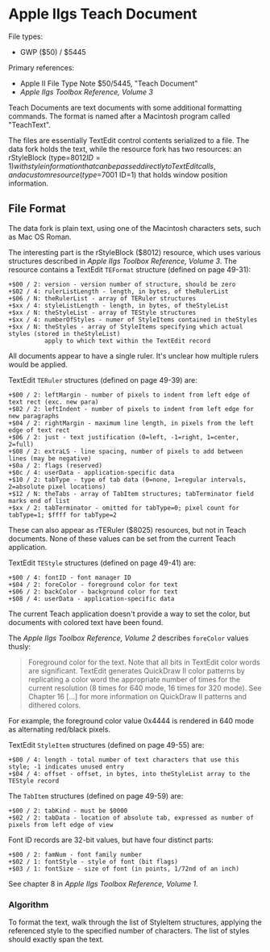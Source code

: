 # Apple IIgs Teach Document #

File types:
 - GWP ($50) / $5445

Primary references:
 - Apple II File Type Note $50/5445, "Teach Document"
 - _Apple IIgs Toolbox Reference, Volume 3_

Teach Documents are text documents with some additional formatting commands.  The format is named
after a Macintosh program called "TeachText".

The files are essentially TextEdit control contents serialized to a file.  The data fork holds
the text, while the resource fork has two resources: an rStyleBlock (type=$8012 ID=1) with style
information that can be passed directly to TextEdit calls, and a custom resource (type=$7001 ID=1)
that holds window position information.

## File Format ##

The data fork is plain text, using one of the Macintosh characters sets, such as Mac OS Roman.

The interesting part is the rStyleBlock ($8012) resource, which uses various structures described
in _Apple IIgs Toolbox Reference, Volume 3_.  The resource contains a TextEdit `TEFormat`
structure (defined on page 49-31):
```
+$00 / 2: version - version number of structure, should be zero
+$02 / 4: rulerListLength - length, in bytes, of theRulerList
+$06 / N: theRulerList - array of TERuler structures
+$xx / 4: styleListLength - length, in bytes, of theStyleList
+$xx / N: theStyleList - array of TEStyle structures
+$xx / 4: numberOfStyles - numer of StyleItems contained in theStyles
+$xx / N: theStyles - array of StyleItems specifying which actual styles (stored in theStyleList)
          apply to which text within the TextEdit record
```
All documents appear to have a single ruler.  It's unclear how multiple rulers would be applied.

TextEdit `TERuler` structures (defined on page 49-39) are:
```
+$00 / 2: leftMargin - number of pixels to indent from left edge of text rect (exc. new para)
+$02 / 2: leftIndent - number of pixels to indent from left edge for new paragraphs
+$04 / 2: rightMargin - maximum line length, in pixels from the left edge of text rect
+$06 / 2: just - text justification (0=left, -1=right, 1=center, 2=full)
+$08 / 2: extraLS - line spacing, number of pixels to add between lines (may be negative)
+$0a / 2: flags (reserved)
+$0c / 4: userData - application-specific data
+$10 / 2: tabType - type of tab data (0=none, 1=regular intervals, 2=absolute pixel locations)
+$12 / N: theTabs - array of TabItem structures; tabTerminator field marks end of list
+$xx / 2: tabTerminator - omitted for tabType=0; pixel count for tabType=1; $ffff for tabType=2
```
These can also appear as rTERuler ($8025) resources, but not in Teach documents.  None of these
values can be set from the current Teach application.

TextEdit `TEStyle` structures (defined on page 49-41) are:
```
+$00 / 4: fontID - font manager ID
+$04 / 2: foreColor - foreground color for text
+$06 / 2: backColor - background color for text
+$08 / 4: userData - application-specific data
```
The current Teach application doesn't provide a way to set the color, but documents with colored
text have been found.

The _Apple IIgs Toolbox Reference, Volume 2_ describes `foreColor` values thusly:
> Foreground color for the text.  Note that all bits in TextEdit color words are significant.
> TextEdit generates QuickDraw II color patterns by replicating a color word the appropriate
> number of times for the current resolution (8 times for 640 mode, 16 times for 320 mode).
> See Chapter 16 [...] for more information on QuickDraw II patterns and dithered colors.

For example, the foreground color value 0x4444 is rendered in 640 mode as alternating
red/black pixels.

TextEdit `StyleItem` structures (defined on page 49-55) are:
```
+$00 / 4: length - total number of text characters that use this style; -1 indicates unused entry
+$04 / 4: offset - offset, in bytes, into theStyleList array to the TEStyle record
```

The `TabItem` structures (defined on page 49-59) are:
```
+$00 / 2: tabKind - must be $0000
+$02 / 2: tabData - location of absolute tab, expressed as number of pixels from left edge of view
```

Font ID records are 32-bit values, but have four distinct parts:
```
+$00 / 2: famNum - font family number
+$02 / 1: fontStyle - style of font (bit flags)
+$03 / 1: fontSize - size of font (in points, 1/72nd of an inch)
```
See chapter 8 in _Apple IIgs Toolbox Reference, Volume 1_.

### Algorithm ###

To format the text, walk through the list of StyleItem structures, applying the referenced style
to the specified number of characters.  The list of styles should exactly span the text.
